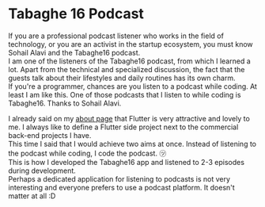 
# Tabaghe 16 Podcast

If you are a professional podcast listener who works in the field of technology, or you are an activist in the startup ecosystem, you must know Sohail Alavi and the Tabaghe16  podcast.
<br/>
I am one of the listeners of the Tabaghe16 podcast, from which I learned a lot. Apart from the technical and specialized discussion, the fact that the guests talk about their lifestyles and daily routines has its own charm.
<br/>
If you're a programmer, chances are you listen to a podcast while coding. At least I am like this. One of those podcasts that I listen to while coding is Tabaghe16. Thanks to Sohail Alavi.

I already said on my [about page](https://rezababakhani.ir/about) that Flutter is very attractive and lovely to me. I always like to define a Flutter side project next to the commercial back-end projects I have.
<br/>
This time I said that I would achieve two aims at once. Instead of listening to the podcast while coding, I code the podcast. ㋡
<br/>
This is how I developed the Tabaghe16 app and listened to 2-3 episodes during development.
<br/>
Perhaps a dedicated application for listening to podcasts is not very interesting and everyone prefers to use a podcast platform. It doesn't matter at all :D


